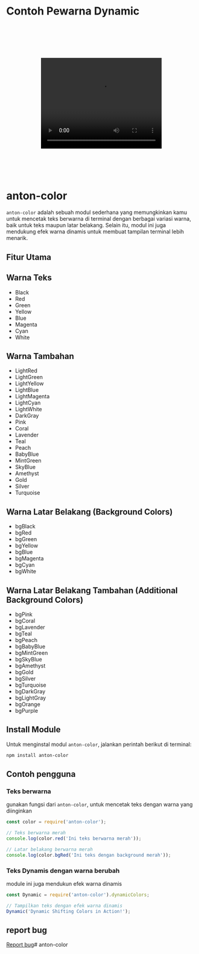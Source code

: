# Contoh Pewarna Dynamic

<h1 align="center">
	<br>
		<br>
			<video width="320" height="240" controls>
				<source src="media/anton_Dynamic.mp4" type="video/mp4">
				Your browser does not support the video tag.
			</video>
		<br>
		<br>
	<br>
</h1>

# anton-color

`anton-color` adalah sebuah modul sederhana yang memungkinkan kamu untuk mencetak teks berwarna di terminal dengan berbagai variasi warna, baik untuk teks maupun latar belakang. Selain itu, modul ini juga mendukung efek warna dinamis untuk membuat tampilan terminal lebih menarik.

## Fitur Utama

## Warna Teks
- Black
- Red
- Green
- Yellow
- Blue
- Magenta
- Cyan
- White

## Warna Tambahan
- LightRed
- LightGreen
- LightYellow
- LightBlue
- LightMagenta
- LightCyan
- LightWhite
- DarkGray
- Pink
- Coral
- Lavender
- Teal
- Peach
- BabyBlue
- MintGreen
- SkyBlue
- Amethyst
- Gold
- Silver
- Turquoise

## Warna Latar Belakang (Background Colors)
- bgBlack
- bgRed
- bgGreen
- bgYellow
- bgBlue
- bgMagenta
- bgCyan
- bgWhite

## Warna Latar Belakang Tambahan (Additional Background Colors)
- bgPink
- bgCoral
- bgLavender
- bgTeal
- bgPeach
- bgBabyBlue
- bgMintGreen
- bgSkyBlue
- bgAmethyst
- bgGold
- bgSilver
- bgTurquoise
- bgDarkGray
- bgLightGray
- bgOrange
- bgPurple

## Install Module

Untuk menginstal modul `anton-color`, jalankan perintah berikut di terminal:

```bash
npm install anton-color
```

## Contoh pengguna

### Teks berwarna

gunakan fungsi dari `anton-color`, untuk mencetak teks dengan warna yang diinginkan

```javascript
const color = require('anton-color');

// Teks berwarna merah
console.log(color.red('Ini teks berwarna merah'));

// Latar belakang berwarna merah
console.log(color.bgRed('Ini teks dengan background merah'));
```

### Teks Dynamis dengan warna berubah

module ini juga mendukun efek warna dinamis

```javascript
const Dynamic = require('anton-color').dynamicColors;

// Tampilkan teks dengan efek warna dinamis
Dynamic('Dynamic Shifting Colors in Action!');
```

## report bug

<span style="color: red;">[Report bug](https://wa.me/6283198645688)</span># anton-color
